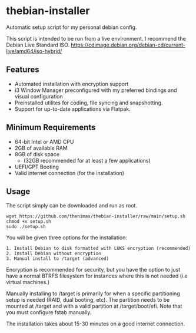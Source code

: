 # thebian-installer
Automatic setup script for my personal debian config.

This script is intended to be run from a live environment. I recommend the Debian Live Standard ISO.
https://cdimage.debian.org/debian-cd/current-live/amd64/iso-hybrid/

## Features
- Automated installation with encryption support
- i3 Window Manager preconfigured with my preferred bindings and visual configuration
- Preinstalled utilites for coding, file syncing and snapshotting.
- Support for up-to-date applications via Flatpak.

## Minimum Requirements
- 64-bit Intel or AMD CPU
- 2GB of available RAM
- 8GB of disk space 
  - (32GB recommended for at least a few applications)
- UEFI/GPT Booting
- Valid internet connection (for the installation)

## Usage
The script simply can be downloaded and run as root.
```
wget https://github.com/thenimas/thebian-installer/raw/main/setup.sh
chmod +x setup.sh
sudo ./setup.sh
```

You will be given three options for the installation:
```
1. Install Debian to disk formatted with LUKS encryption (recommended)
2. Install Debian without encryption
3. Manual install to /target (advanced)
```
Encryption is recommended for security, but you have the option to just have a normal BTRFS filesystem for instances where this is not needed (i.e virtual machines.)

Manually installing to /target is primarily for when a specific partitioning setup is needed (RAID, dual booting, etc). The partition needs to be mounted at /target and with a valid partition at /target/boot/efi. Note that you must configure fstab manually.

The installation takes about 15-30 minutes on a good internet connection.
